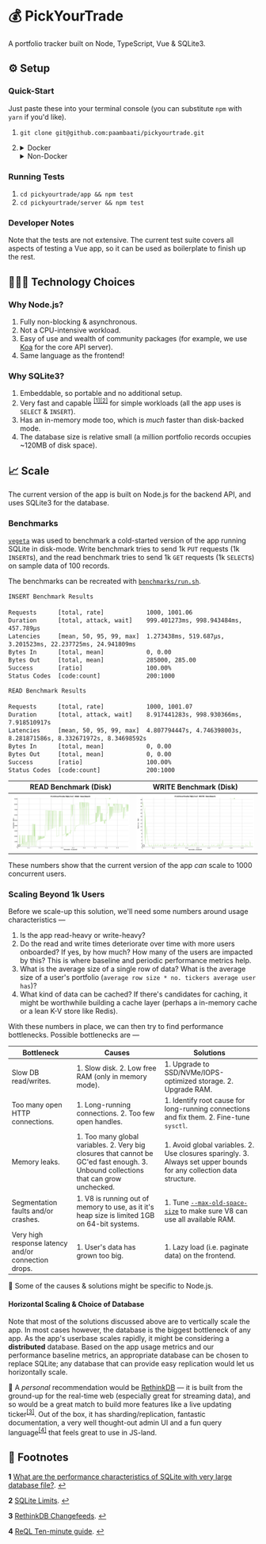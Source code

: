 # 💰 PickYourTrade
A portfolio tracker built on Node, TypeScript, Vue & SQLite3.

## ⚙️ Setup

### Quick-Start

Just paste these into your terminal console (you can substitute `npm` with `yarn` if you'd like).

1. `git clone git@github.com:paambaati/pickyourtrade.git`
2. <details>
        <summary>Docker</summary>

        docker-compose up --build
        # Now open http://localhost:2000
    </details>

    <details>
        <summary>Non-Docker</summary>

        cd pickyourtrade/app && npm install && npm run serve
        # Open a new terminal
        cd pickyourtrade/server && npm install && npm run debug
        # Now open http://localhost:8080
    </details>

### Running Tests

1. `cd pickyourtrade/app && npm test`
2. `cd pickyourtrade/server && npm test`

### Developer Notes

Note that the tests are not extensive. The current test suite covers all aspects of testing a Vue app, so it can be used as boilerplate to finish up the rest.

## 👩🏻‍💻 Technology Choices

### Why Node.js?

1. Fully non-blocking & asynchronous.
2. Not a CPU-intensive workload.
3. Easy of use and wealth of community packages (for example, we use [Koa](https://koajs.com/) for the core API server).
4. Same language as the frontend!

### Why SQLite3?

1. Embeddable, so portable and no additional setup.
2. Very fast and capable <sup id="a1">[[1]](#f1)</sup><sup id="a2">[[2]](#f2)</sup> for simple workloads (all the app uses is `SELECT` &amp; `INSERT`).
3. Has an in-memory mode too, which is _much_ faster than disk-backed mode.
4. The database size is relative small (a million portfolio records occupies ~120MB of disk space).

## 📈 Scale

The current version of the app is built on Node.js for the backend API, and uses SQLite3 for the database.

### Benchmarks

[`vegeta`](https://github.com/tsenart/vegeta#limitations) was used to benchmark a cold-started version of the app running SQLite in disk-mode. Write benchmark tries to send 1k `PUT` requests (1k `INSERT`s), and the read benchmark tries to send 1k `GET` requests (1k `SELECT`s) on sample data of 100 records.

The benchmarks can be recreated with [`benchmarks/run.sh`](https://github.com/paambaati/pickyourtrade/blob/master/benchmarks/run.sh).

```
INSERT Benchmark Results

Requests      [total, rate]            1000, 1001.06
Duration      [total, attack, wait]    999.401273ms, 998.943484ms, 457.789µs
Latencies     [mean, 50, 95, 99, max]  1.273438ms, 519.687µs, 3.201523ms, 22.237725ms, 24.941809ms
Bytes In      [total, mean]            0, 0.00
Bytes Out     [total, mean]            285000, 285.00
Success       [ratio]                  100.00%
Status Codes  [code:count]             200:1000
```

```
READ Benchmark Results

Requests      [total, rate]            1000, 1001.07
Duration      [total, attack, wait]    8.917441283s, 998.930366ms, 7.918510917s
Latencies     [mean, 50, 95, 99, max]  4.807794447s, 4.746398003s, 8.281871586s, 8.332671972s, 8.34698592s
Bytes In      [total, mean]            0, 0.00
Bytes Out     [total, mean]            0, 0.00
Success       [ratio]                  100.00%
Status Codes  [code:count]             200:1000
```

READ Benchmark (Disk)      |  WRITE Benchmark (Disk)
:-------------------------:|:-------------------------:
![READ Benchmark Plot](benchmarks/results/read.png) | ![WRITE Benchmark Plot](benchmarks/results/insert.png)

These numbers show that the current version of the app _can_ scale to 1000 concurrent users.

### Scaling Beyond 1k Users

Before we scale-up this solution, we'll need some numbers around usage characteristics —

1. Is the app read-heavy or write-heavy?
2. Do the read and write times deteriorate over time with more users onboarded? If yes, by how much? How many of the users are impacted by this? This is where baseline and periodic performance metrics help.
3. What is the average size of a single row of data? What is the average size of a user's portfolio (`average row size * no. tickers average user has`)?
4. What kind of data can be cached? If there's candidates for caching, it might be worthwhile building a cache layer (perhaps a in-memory cache or a lean K-V store like Redis).

With these numbers in place, we can then try to find performance bottlenecks. Possible bottlenecks are —

| **Bottleneck** | **Causes** | **Solutions** |
|---------------------------------|--------------------------------------------------------------------------------------------------------------------------------------|---------------------------------------------------------------------------------------------------------------------|
| Slow DB read/writes. | 1. Slow disk. 2. Low free RAM (only in memory mode). | 1. Upgrade to SSD/NVMe/IOPS-optimized storage. 2. Upgrade RAM. |
| Too many open HTTP connections. | 1. Long-running connections. 2. Too few open handles. | 1. Identify root cause for long-running connections and fix them. 2. Fine-tune `sysctl`. |
| Memory leaks. | 1. Too many global variables. 2. Very big closures that cannot be GC'ed fast enough. 3. Unbound collections that can grow unchecked. | 1. Avoid global variables. 2. Use closures sparingly. 3. Always set upper bounds for any collection data structure. |
| Segmentation faults and/or crashes. | 1. V8 is running out of memory to use, as it it's heap size is limited 1GB on 64-bit systems. | 1. Tune [`--max-old-space-size`](https://nodejs.org/api/cli.html) to make sure V8 can use all available RAM. |
| Very high response latency and/or connection drops. | 1. User's data has grown too big. | 1. Lazy load (i.e. paginate data) on the frontend. |

🚩 Some of the causes & solutions might be specific to Node.js.

#### Horizontal Scaling & Choice of Database

Note that most of the solutions discussed above are to vertically scale the app. In most cases however, the database is the biggest bottleneck of any app. As the app's userbase scales rapidly, it might be considering a **distributed** database. Based on the app usage metrics and our performance baseline metrics, an appropriate database can be chosen to replace SQLite; any database that can provide easy replication would let us horizontally scale.

📣 A _personal_ recommendation would be [RethinkDB](https://www.rethinkdb.com/) — it is built from the ground-up for the real-time web (especially great for streaming data), and so would be a great match to build more features like a live updating ticker<sup id="a3">[[3]](#f3)</sup>. Out of the box, it has sharding/replication, fantastic documentation, a very well thought-out admin UI and a fun query language<sup id="a4">[[4]](#f4)</sup> that feels great to use in JS-land.

## 📝 Footnotes

<b id="f1">1</b> [What are the performance characteristics of SQLite with very large database file?](https://stackoverflow.com/questions/784173/what-are-the-performance-characteristics-of-sqlite-with-very-large-database-file). [↩](#a1)

<b id="f2">2</b> [SQLite Limits](https://www.sqlite.org/limits.html). [↩](#a2)

<b id="f3">3</b> [RethinkDB Changefeeds](https://www.rethinkdb.com/docs/changefeeds/javascript/). [↩](#a3)

<b id="f4">4</b> [ReQL Ten-minute guide](https://www.rethinkdb.com/docs/guide/javascript/). [↩](#a4)

